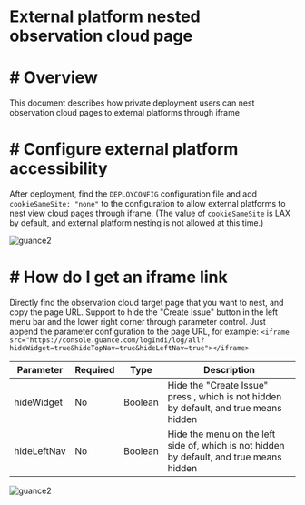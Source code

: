 # External platform nested observation cloud page

# # Overview

This document describes how private deployment users can nest observation cloud pages to external platforms through iframe

# # Configure external platform accessibility

After deployment, find the ` DEPLOYCONFIG ` configuration file and add ` cookieSameSite: "none" ` to the configuration to allow external platforms to nest view cloud pages through iframe. (The value of ` cookieSameSite ` is LAX by default, and external platform nesting is not allowed at this time.)

![guance2](img/deployconfig.png)


# # How do I get an iframe link

Directly find the observation cloud target page that you want to nest, and copy the page URL. Support to hide the "Create Issue" button in the left menu bar and the lower right corner through parameter control. Just append the parameter configuration to the page URL, for example: `<iframe src="https://console.guance.com/logIndi/log/all?hideWidget=true&hideTopNav=true&hideLeftNav=true"></iframe>`

| Parameter    | Required | Type     |  Description |
| ------------ | ------- | -------- | ---------------------------------------------- |
| hideWidget   | No      | Boolean  |  Hide the "Create Issue" press , which is not hidden by default, and true means hidden |
| hideLeftNav  | No      | Boolean  |  Hide the menu on the left side of, which is not hidden by default, and true means hidden   |

![guance2](img/iframe-hidewidget.png)